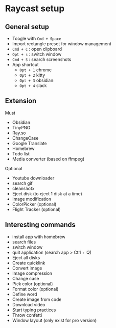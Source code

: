 # Raycast setup

## General setup

+ Toogle with `Cmd + Space`
+ Import rectangle preset for window management
+ `Cmd + C` : open clipboard
+ `Opt + s` : switch window
+ `Cmd + S` : search screenshots
+ App shortcut
  + `Opt + 1` chrome
  + `Opt + 2` kitty
  + `Opt + 3` obsidian
  + `Opt + 4` slack

## Extension

Must
+ Obsidian
+ TinyPNG
+ Ray.so
+ ChangeCase
+ Google Translate
+ Homebrew
+ Todo list
+ Media converter (based on ffmpeg)

Optional

+ Youtube downloader
+ search gif
+ cleanshotx
+ Eject disk (to eject 1 disk at a time)
+ Image modification
+ ColorPicker (optional)
+ Flight Tracker (optional)

## Interesting commands

+ install app with homebrew
+ search files
+ switch window
+ quit application (search app > Ctrl + Q)
+ Eject all disks
+ Create quicklink
+ Convert image
+ Image compression
+ Change case
+ Pick color (optional)
+ Format color (optional)
+ Define word
+ Create image from code
+ Download video
+ Start typing practices
+ Throw confetti
+ Window layout (only exist for pro version)

